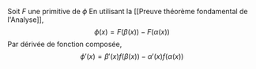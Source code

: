 Soit $F$ une primitive de $\phi$
En utilisant la [[Preuve théorème fondamental de l'Analyse]],
$$
\phi(x) = F(\beta(x)) - F(\alpha(x))
$$
Par dérivée de fonction composée,
$$
\phi'(x) = \beta'(x)f(\beta(x)) - \alpha'(x)f(\alpha(x))
$$
